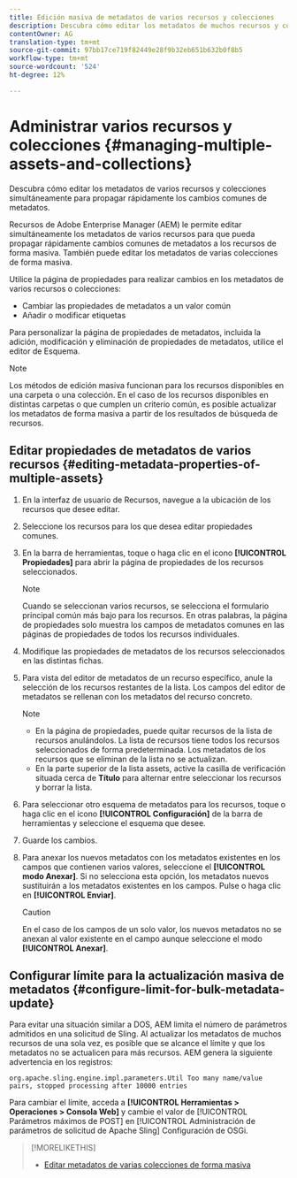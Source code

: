 ```yaml
---
title: Edición masiva de metadatos de varios recursos y colecciones
description: Descubra cómo editar los metadatos de muchos recursos y colecciones de forma simultánea para propagar rápidamente los cambios comunes de metadatos.
contentOwner: AG
translation-type: tm+mt
source-git-commit: 97bb17ce719f82449e28f9b32eb651b632b0f8b5
workflow-type: tm+mt
source-wordcount: '524'
ht-degree: 12%

---
```



# Administrar varios recursos y colecciones {#managing-multiple-assets-and-collections}

Descubra cómo editar los metadatos de varios recursos y colecciones simultáneamente para propagar rápidamente los cambios comunes de metadatos.

Recursos de Adobe Enterprise Manager (AEM) le permite editar simultáneamente los metadatos de varios recursos para que pueda propagar rápidamente cambios comunes de metadatos a los recursos de forma masiva. También puede editar los metadatos de varias colecciones de forma masiva.

Utilice la página de propiedades para realizar cambios en los metadatos de varios recursos o colecciones:

* Cambiar las propiedades de metadatos a un valor común
* Añadir o modificar etiquetas

Para personalizar la página de propiedades de metadatos, incluida la adición, modificación y eliminación de propiedades de metadatos, utilice el editor de Esquema.

>[!NOTE]
>
>Los métodos de edición masiva funcionan para los recursos disponibles en una carpeta o una colección. En el caso de los recursos disponibles en distintas carpetas o que cumplen un criterio común, es posible actualizar los metadatos de forma masiva a partir de los resultados de búsqueda de recursos.

## Editar propiedades de metadatos de varios recursos {#editing-metadata-properties-of-multiple-assets}

1. En la interfaz de usuario de Recursos, navegue a la ubicación de los recursos que desee editar.
1. Seleccione los recursos para los que desea editar propiedades comunes.
1. En la barra de herramientas, toque o haga clic en el icono **[!UICONTROL Propiedades]** para abrir la página de propiedades de los recursos seleccionados.

   >[!NOTE]
   >
   >Cuando se seleccionan varios recursos, se selecciona el formulario principal común más bajo para los recursos. En otras palabras, la página de propiedades solo muestra los campos de metadatos comunes en las páginas de propiedades de todos los recursos individuales.

1. Modifique las propiedades de metadatos de los recursos seleccionados en las distintas fichas.
1. Para vista del editor de metadatos de un recurso específico, anule la selección de los recursos restantes de la lista. Los campos del editor de metadatos se rellenan con los metadatos del recurso concreto.

   >[!NOTE]
   >
   >* En la página de propiedades, puede quitar recursos de la lista de recursos anulándolos. La lista de recursos tiene todos los recursos seleccionados de forma predeterminada. Los metadatos de los recursos que se eliminan de la lista no se actualizan.
   >* En la parte superior de la lista assets, active la casilla de verificación situada cerca de **Título** para alternar entre seleccionar los recursos y borrar la lista.


1. Para seleccionar otro esquema de metadatos para los recursos, toque o haga clic en el icono **[!UICONTROL Configuración]** de la barra de herramientas y seleccione el esquema que desee.
1. Guarde los cambios.
1. Para anexar los nuevos metadatos con los metadatos existentes en los campos que contienen varios valores, seleccione el **[!UICONTROL modo Anexar]**. Si no selecciona esta opción, los metadatos nuevos sustituirán a los metadatos existentes en los campos. Pulse o haga clic en **[!UICONTROL Enviar]**.

   >[!CAUTION]
   >
   >En el caso de los campos de un solo valor, los nuevos metadatos no se anexan al valor existente en el campo aunque seleccione el modo **[!UICONTROL Anexar]**.

## Configurar límite para la actualización masiva de metadatos {#configure-limit-for-bulk-metadata-update}

Para evitar una situación similar a DOS, AEM limita el número de parámetros admitidos en una solicitud de Sling. Al actualizar los metadatos de muchos recursos de una sola vez, es posible que se alcance el límite y que los metadatos no se actualicen para más recursos. AEM genera la siguiente advertencia en los registros:

`org.apache.sling.engine.impl.parameters.Util Too many name/value pairs, stopped processing after 10000 entries`

Para cambiar el límite, acceda a **[!UICONTROL Herramientas > Operaciones > Consola Web]** y cambie el valor de [!UICONTROL Parámetros máximos de POST] en [!UICONTROL Administración de parámetros de solicitud de Apache Sling] Configuración de OSGi.

>[!MORELIKETHIS]
>
>* [Editar metadatos de varias colecciones de forma masiva](managing-collections-touch-ui.md#editing-collection-metadata-in-bulk)